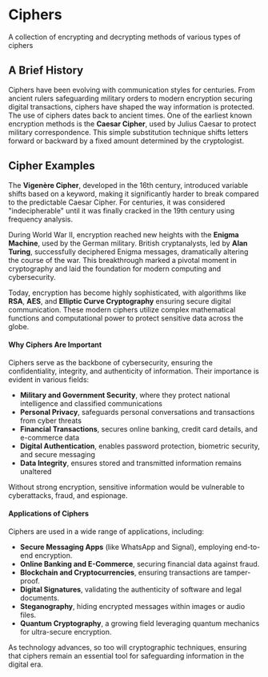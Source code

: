 # Ciphers
A collection of encrypting and decrypting methods of various types of ciphers

## A Brief History
Ciphers have been evolving with communication styles for centuries. From ancient rulers safeguarding military orders to modern encryption securing digital transactions, ciphers have shaped the way information is protected. The use of ciphers dates back to ancient times. One of the earliest known encryption methods is the **Caesar Cipher**, used by Julius Caesar to protect military correspondence. This simple substitution technique shifts letters forward or backward by a fixed amount determined by the cryptologist.

## Cipher Examples
The **Vigenère Cipher**, developed in the 16th century, introduced variable shifts based on a keyword, making it significantly harder to break compared to the predictable Caesar Cipher. For centuries, it was considered "indecipherable" until it was finally cracked in the 19th century using frequency analysis.

During World War II, encryption reached new heights with the **Enigma Machine**, used by the German military. British cryptanalysts, led by **Alan Turing**, successfully deciphered Enigma messages, dramatically altering the course of the war. This breakthrough marked a pivotal moment in cryptography and laid the foundation for modern computing and cybersecurity.

Today, encryption has become highly sophisticated, with algorithms like **RSA**, **AES**, and **Elliptic Curve Cryptography** ensuring secure digital communication. These modern ciphers utilize complex mathematical functions and computational power to protect sensitive data across the globe.

#### **Why Ciphers Are Important**
Ciphers serve as the backbone of cybersecurity, ensuring the confidentiality, integrity, and authenticity of information. Their importance is evident in various fields:

- **Military and Government Security**, where they protect national intelligence and classified communications
- **Personal Privacy**, safeguards personal conversations and transactions from cyber threats
- **Financial Transactions**, secures online banking, credit card details, and e-commerce data
- **Digital Authentication**, enables password protection, biometric security, and secure messaging
- **Data Integrity**, ensures stored and transmitted information remains unaltered

Without strong encryption, sensitive information would be vulnerable to cyberattacks, fraud, and espionage.

#### **Applications of Ciphers**
Ciphers are used in a wide range of applications, including:
- **Secure Messaging Apps** (like WhatsApp and Signal), employing end-to-end encryption.
- **Online Banking and E-Commerce**, securing financial data against fraud.
- **Blockchain and Cryptocurrencies**, ensuring transactions are tamper-proof.
- **Digital Signatures**, validating the authenticity of software and legal documents.
- **Steganography**, hiding encrypted messages within images or audio files.
- **Quantum Cryptography**, a growing field leveraging quantum mechanics for ultra-secure encryption.

As technology advances, so too will cryptographic techniques, ensuring that ciphers remain an essential tool for safeguarding information in the digital era.
